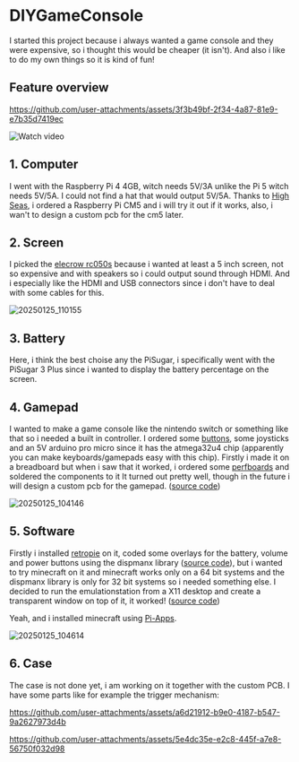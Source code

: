 # DIYGameConsole

I started this project because i always wanted a game console and they were expensive, so i thought this would be cheaper (it isn't). And also i like to do my own things so it is kind of fun!

## Feature overview



https://github.com/user-attachments/assets/3f3b49bf-2f34-4a87-81e9-e7b35d7419ec

![Watch video](https://drive.google.com/file/d/1Uh4P-GCHpqC4NTqpdmDBDMh1mZpFO4up/view)

## 1. Computer

I went with the Raspberry Pi 4 4GB, witch needs 5V/3A unlike the Pi 5 witch needs 5V/5A. I could not find a hat that would output 5V/5A.
Thanks to [High Seas](https://highseas.hackclub.com/), i ordered a Raspberry Pi CM5 and i will try it out if it works, also, i wan't to design a custom pcb for the cm5 later.

## 2. Screen

I picked the [elecrow rc050s](https://www.elecrow.com/rc050s-hdmi-5-inch-800x480-capacitive-touch-monitor-built-in-speaker-with-backlight-control.html) because i wanted at least a 5 inch screen, not so expensive and with speakers so i could output sound through HDMI. And i especially like the HDMI and USB connectors since i don't have to deal with some cables for this.

![20250125_110155](https://github.com/user-attachments/assets/48a1e757-2eee-46a7-94ed-2fe63a07b154)

## 3. Battery

Here, i think the best choise any the PiSugar, i specifically went with the PiSugar 3 Plus since i wanted to display the battery percentage on the screen.

## 4. Gamepad

I wanted to make a game console like the nintendo switch or something like that so i needed a built in controller. I ordered some [buttons](https://amzn.eu/d/3mklatI), some joysticks and an 5V arduino pro micro since it has the atmega32u4 chip (apparently you can make keyboards/gamepads easy with this chip).
Firstly i made it on a breadboard but when i saw that it worked, i ordered some [perfboards](https://amzn.eu/d/5Spa3rH) and soldered the components to it
It turned out pretty well, though in the future i will design a custom pcb for the gamepad. ([source code](https://github.com/anton2026gamca/DIYGameConsole/tree/main/Gamepad))

![20250125_104146](https://github.com/user-attachments/assets/ffa881f9-7f4e-4f9e-96d8-b4a8121690f5)

## 5. Software

Firstly i installed [retropie](https://retropie.org.uk/) on it, coded some overlays for the battery, volume and power buttons using the dispmanx library ([source code](https://github.com/anton2026gamca/DIYGameConsole/tree/main/ConsoleUI/dispmanx)), but i wanted to try minecraft on it and minecraft works only on a 64 bit systems and the dispmanx library is only for 32 bit systems so i needed something else. I decided to run the emulationstation from a X11 desktop and create a transparent window on top of it, it worked! ([source code](https://github.com/anton2026gamca/DIYGameConsole/tree/main/ConsoleUI/x11))

Yeah, and i installed minecraft using [Pi-Apps](https://pi-apps.io/).

![20250125_104614](https://github.com/user-attachments/assets/23d79d3e-446d-4c80-bcc1-24bdb06ae3e9)

## 6. Case

The case is not done yet, i am working on it together with the custom PCB. I have some parts like for example the trigger mechanism:

https://github.com/user-attachments/assets/a6d21912-b9e0-4187-b547-9a2627973d4b

https://github.com/user-attachments/assets/5e4dc35e-e2c8-445f-a7e8-56750f032d98
